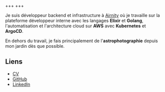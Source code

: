 +++
+++

Je suis développeur backend et infrastructure à [Airnity](https://www.airnity.com) où je travaille sur la plateforme développeur interne avec les langages **Elixir** et **Golang**, l'automatisation et l'architecture cloud sur **AWS** avec **Kubernetes** et **ArgoCD**.

En dehors du travail, je fais principalement de l'**astrophotographie** depuis mon jardin dès que possible.

## Liens
- [CV](/resume.pdf)
- [GitHub](https://github.com/adriffaud)
- [LinkedIn](https://linkedin.com/in/adrien-driffaud/)
